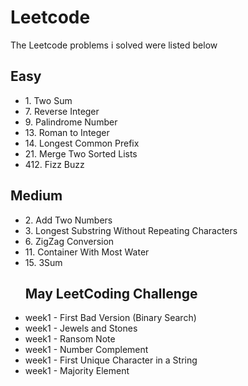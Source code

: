 <h1>Leetcode</h1>
The Leetcode problems i solved were listed below 

<h2>Easy</h2>
<ul>
<li>1. Two Sum</li>
<li>7. Reverse Integer</li>
<li>9. Palindrome Number</li>
<li>13. Roman to Integer</li>
<li>14. Longest Common Prefix</li>
<li>21. Merge Two Sorted Lists</li>
<li>412. Fizz Buzz</li>
</ul>
<h2>Medium</h2>
<ul>
<li>2. Add Two Numbers</li>
<li>3. Longest Substring Without Repeating Characters</li>
<li>6. ZigZag Conversion</li>
<li>11. Container With Most Water</li>
<li>15. 3Sum</li>

<h2>May LeetCoding Challenge</h2>
<li>week1 - First Bad Version (Binary Search)</li>
<li>week1 - Jewels and Stones</li>
<li>week1 - Ransom Note</li>
<li>week1 - Number Complement</li>
<li>week1 - First Unique Character in a String</li>
<li>week1 - Majority Element</li>
</ul>
